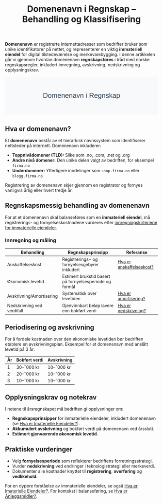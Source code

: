﻿---
title: "Domenenavn i Regnskap – Behandling og Klassifisering"
meta_title: "Domenenavn i Regnskap “ Behandling og Klassifisering"
meta_description: '**Domenenavn** er registrerte internettadresser som bedrifter bruker som unike identifikatorer på nettet, og representerer en viktig **immateriell eiendel** fo...'
slug: domenenavn
type: blog
layout: pages/single
---

**Domenenavn** er registrerte internettadresser som bedrifter bruker som unike identifikatorer på nettet, og representerer en viktig **immateriell eiendel** for digital tilstedeværelse og merkevarebygging. I denne artikkelen går vi gjennom hvordan domenenavn **regnskapsføres** i tråd med norske regnskapsregler, inkludert innregning, avskrivning, nedskrivning og opplysningskrav.

![Domenenavn i Regnskap](domenenavn-image.svg)

## Hva er domenenavn?

Et **domenenavn** består av et hierarkisk navnssystem som identifiserer nettsteder på internett. Domenenavn inkluderer:

* **Toppnivådomener (TLD):** Slike som .no, .com, .net og .org
* **Andre nivå domener:** Den unike delen valgt av bedriften, for eksempel `firma.no`
* **Underdomener:** Ytterligere inndelinger som `shop.firma.no` eller `blogg.firma.no`

Registrering av domenenavn skjer gjennom en registrator og fornyes vanligvis årlig eller hvert tredje år.

## Regnskapsmessig behandling av domenenavn

For at et domenenavn skal balanseføres som en **immateriell eiendel**, må registrerings- og fornyelseskostnadene vurderes etter [innregningskriteriene for immaterielle eiendeler](/blogs/regnskap/hva-er-imaterielle-eiendeler "Hva er Imaterielle Eiendeler? Komplett Guide til Immaterielle Verdier i Regnskap").

### Innregning og måling

| **Behandling**            | **Regnskapsprinsipp**                                         | **Referanse**                                                                                     |
|---------------------------|---------------------------------------------------------------|---------------------------------------------------------------------------------------------------|
| Anskaffelseskost          | Registrerings- og fornyelsesgebyrer inkludert                  | [Hva er anskaffelseskost?](/blogs/regnskap/hva-er-anskaffelseskost "Hva er Anskaffelseskost? En Guide til Anskaffelseskost") |
| Økonomisk levetid         | Estimert brukstid basert på fornyelsesperiode og formål        |                                                                                                   |
| Avskrivning/Amortisering  | Systematisk over levetiden                                     | [Hva er amortisering?](/blogs/regnskap/hva-er-amortisering "Hva er Amortisering? En Komplett Guide til Amortisering")             |
| Nedskrivning ved verdifall| Gjenvinnbart beløp lavere enn bokført verdi                    | [Hva er nedskrivning?](/blogs/regnskap/hva-er-nedskrivning "Hva er Nedskrivning? En Komplett Guide til Nedskrivning")             |

## Periodisering og avskrivning

For å fordele kostnaden over den økonomiske levetiden bør bedriften etablere en avskrivningsplan. Eksempel for et domenenavn med anslått levetid på 3 år:

| År | Bokført verdi | Avskrivning |
|----|---------------|-------------|
| 1  | 30–¯000 kr     | 10–¯000 kr   |
| 2  | 20–¯000 kr     | 10–¯000 kr   |
| 3  | 10–¯000 kr     | 10–¯000 kr   |

## Opplysningskrav og notekrav

I notene til årsregnskapet må bedriften gi opplysninger om:

* **Regnskapsprinsipper** for immaterielle eiendeler, inkludert domenenavn (se [Hva er Imaterielle Eiendeler?](/blogs/regnskap/hva-er-imaterielle-eiendeler "Hva er Imaterielle Eiendeler? Komplett Guide til Immaterielle Verdier i Regnskap")).
* **Akkumulert avskrivning** og bokført verdi på domenenavn ved årsslutt.
* **Estimert gjenværende økonomisk levetid**.

## Praktiske vurderinger

* Velg **fornyelsesperiode** som reflekterer bedriftens forretningsstrategi.
* Vurder **nedskrivning** ved endringer i teknologistrategi eller merkeverdi.
* Dokumenter alle kostnader knyttet til **registrering**, **overføring** og **vedlikehold**.

For en dypere forståelse av immaterielle eiendeler, se også [Hva er Imaterielle Eiendeler?](/blogs/regnskap/hva-er-imaterielle-eiendeler "Hva er Imaterielle Eiendeler? Komplett Guide til Immaterielle Verdier i Regnskap").
For kontekst i balanseføring, se [Hva er Anleggsmidler?](/blogs/regnskap/hva-er-anleggsmidler "Hva er Anleggsmidler? Komplett Guide til Faste Eiendeler i Regnskap").











